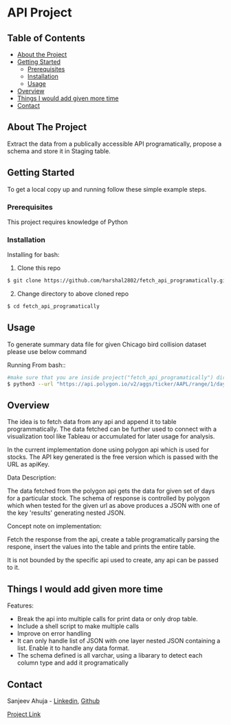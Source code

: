# API Project

<!-- TABLE OF CONTENTS -->

## Table of Contents

- [About the Project](#about-the-project)
- [Getting Started](#getting-started)
  - [Prerequisites](#prerequisites)
  - [Installation](#Installation)
  - [Usage](#usage)
- [Overview](#Overview)
- [Things I would add given more time](#things-you-would-add-given-more-time)
- [Contact](#contact)

<!-- ABOUT THE PROJECT -->

## About The Project

Extract the data from a publically accessible API programatically, propose a schema and store it in Staging table.

<!-- GETTING STARTED -->

## Getting Started

To get a local copy up and running follow these simple example steps.

### Prerequisites

This project requires knowledge of Python

### Installation

Installing for bash:

1. Clone this repo

```sh
$ git clone https://github.com/harshal2802/fetch_api_programatically.git
```

2. Change directory to above cloned repo

```sh
$ cd fetch_api_programatically
```

<!-- USAGE EXAMPLES -->

## Usage

To generate summary data file for given Chicago bird collision dataset please use below command

Running From bash::

```sh
#make sure that you are inside project("fetch_api_programatically") directory
$ python3 --url "https://api.polygon.io/v2/aggs/ticker/AAPL/range/1/day/2020-06-01/2020-06-17?apiKey=kgWJgJ5G3b2l7CpOStlTuquWTw5ugZJi" --tableName "staging_table" --dropTable True
```

<!-- Overview -->

## Overview

The idea is to fetch data from any api and append it to table programmatically. The data fetched can be further used to connect with a visualization tool like Tableau or accumulated for later usage for analysis.

In the current implementation done using polygon api which is used for stocks. The API key generated is the free version which is passed with the URL as apiKey.

Data Description:

The data fetched from the polygon api gets the data for given set of days for a particular stock. The schema of response is controlled by polygon which when tested for the given url as above produces a JSON with one of the key 'results' generating nested JSON.

Concept note on implementation:

Fetch the response from the api, create a table programatically parsing the respone, insert the values into the table and prints the entire table.

It is not bounded by the specific api used to create, any api can be passed to it.

<!-- Things I would add given more time -->

## Things I would add given more time

Features: 

- Break the api into multiple calls for print data or only drop table.
- Include a shell script to make multiple calls
- Improve on error handling 
- It can only handle list of JSON with one layer nested JSON containing a list. Enable it to handle any data format.
- The schema defined is all varchar, using a libarary to detect each column type and add it programatically

<!-- CONTACT -->

## Contact

Sanjeev Ahuja - [Linkedin](https://www.linkedin.com/in/sanjeev-ahuja/), [Github](https://github.com/sanjeevees)

[Project Link](https://github.com/sanjeevees/fetch_api_programatically)

